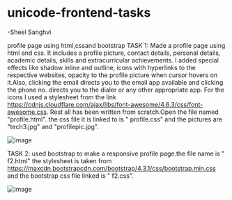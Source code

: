 # unicode-frontend-tasks
-Sheel Sanghvi

profile page using html,cssand bootstrap
TASK 1:
  Made a profile page using html and css. It includes a profile picture, contact details, personal details, academic details, skills and extracurricular achievements. I added special effects like shadow inline and outline, icons with hyperlinks to the respective websites, opacity to the profile picture when cursor hovers on it.Also, clicking the email directs you to the email app available and clicking the phone no. directs you to the dialer or any other appropriate app. For the icons I used a stylesheet from the link https://cdnjs.cloudflare.com/ajax/libs/font-awesome/4.6.3/css/font-awesome.css. Rest all has been written from scratch.Open the file named "profile.html". the css file it is linked to is " profile.css" and the pictures are "tech3.jpg" and "profilepic.jpg". 
  
  
  ![image](https://user-images.githubusercontent.com/54235546/63538706-0c7dfd00-c536-11e9-905d-18cab46e30a9.png)
  
TASK 2:
  used bootstrap to make a responsive profile page.the file name is " f2.html" the stylesheet is taken from https://maxcdn.bootstrapcdn.com/bootstrap/4.3.1/css/bootstrap.min.css and the bootstrap css file linked is " f2.css".
  
  
![image](https://user-images.githubusercontent.com/54235546/63538971-a5147d00-c536-11e9-876f-6192c916cf27.png)

